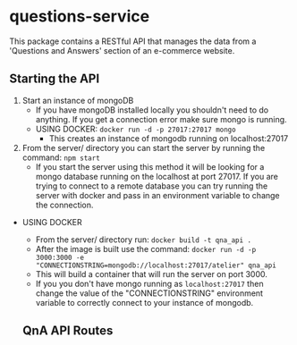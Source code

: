 # questions-service
This package contains a RESTful API that manages the data from a 'Questions and Answers' section of an e-commerce website.



## Starting the API
1. Start an instance of mongoDB
	- If you have mongoDB installed locally you shouldn't need to do anything.  If you get a connection error make sure mongo is running.
	- USING DOCKER: `docker run -d -p 27017:27017 mongo`
		- This creates an instance of mongodb running on localhost:27017
2. From the server/ directory you can start the server by running the command: `npm start`
	- If you start the server using this method it will be looking for a mongo database running on the localhost at port 27017.  If you are trying to connect to a remote database you can try running the server with docker and pass in an environment variable to change the connection.
- USING DOCKER
	- From the server/ directory run: `docker build -t qna_api .`
	- After the image is built use the command: `docker run -d -p 3000:3000 -e "CONNECTIONSTRING=mongodb://localhost:27017/atelier" qna_api`
	- This will build a container that will run the server on port 3000.
	- If you you don't have mongo running as `localhost:27017` then change the value of the "CONNECTIONSTRING" environment variable to correctly connect to your instance of mongodb.

  ## QnA API Routes